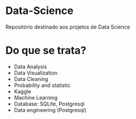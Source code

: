 # Data-Science
Repositório destinado aos projetos de Data Science

# Do que se trata?
* Data Analysis
* Data Visualization
* Data Cleaning
* Probability and statistic
* Kaggle
* Machine Learning
* Database: SQLite, Postgresql
* Data engineering (Postgresql)

